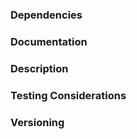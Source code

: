 ### Dependencies

<!-- If this PR depends on other PRs in the pipeline, link GitHub diffs between
them for ease of review. -->

### Documentation

<!-- Links to any documentation relevant to the work, such as an issue. -->

### Description

<!-- A plain-English overview of the work involved in this PR. -->

### Testing Considerations

<!-- Any specific testing considerations for this PR. -->

### Versioning

<!-- Indicate whether this is a Major, Minor, or Patch bump and explain why. -->
